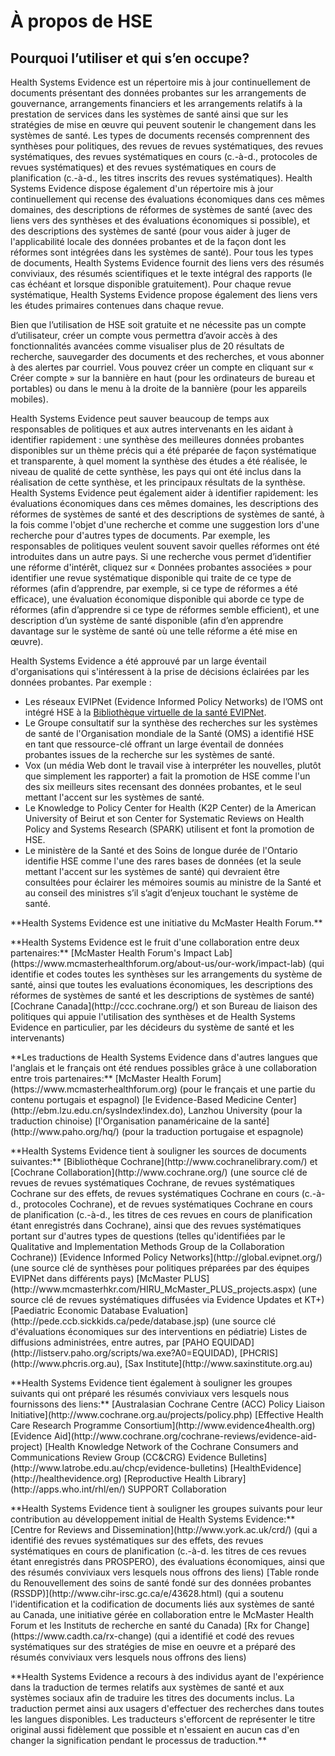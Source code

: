 # À propos de HSE

## Pourquoi l’utiliser et qui s’en occupe?

Health Systems Evidence est un répertoire mis à jour continuellement de documents présentant des données probantes sur les arrangements de gouvernance, arrangements financiers et les arrangements relatifs à la prestation de services dans les systèmes de santé ainsi que sur les stratégies de mise en œuvre qui peuvent soutenir le changement dans les systèmes de santé. Les types de documents recensés comprennent des synthèses pour politiques, des revues de revues systématiques, des revues systématiques, des revues systématiques en cours (c.-à-d., protocoles de revues systématiques) et des revues systématiques en cours de planification (c.-à-d., les titres inscrits des revues systématiques). Health Systems Evidence dispose également d'un répertoire mis à jour continuellement qui recense des évaluations économiques dans ces mêmes domaines, des descriptions de réformes de systèmes de santé (avec des liens vers des synthèses et des évaluations économiques si possible), et des descriptions des systèmes de santé (pour vous aider à juger de l'applicabilité locale des données probantes et de la façon dont les réformes sont intégrées dans les systèmes de santé). Pour tous les types de documents, Health Systems Evidence fournit des liens vers des résumés conviviaux, des résumés scientifiques et le texte intégral des rapports (le cas échéant et lorsque disponible gratuitement). Pour chaque revue systématique, Health Systems Evidence propose également des liens vers les études primaires contenues dans chaque revue.

Bien que l’utilisation de HSE soit gratuite et ne nécessite pas un compte d’utilisateur, créer un compte vous permettra d’avoir accès à des fonctionnalités avancées comme visualiser plus de 20 résultats de recherche, sauvegarder des documents et des recherches, et vous abonner à des alertes par courriel. Vous pouvez créer un compte en cliquant sur « Créer compte » sur la bannière en haut (pour les ordinateurs de bureau et portables) ou dans le menu à la droite de la bannière (pour les appareils mobiles).

Health Systems Evidence peut sauver beaucoup de temps aux responsables de politiques et aux autres intervenants en les aidant à identifier rapidement : une synthèse des meilleures données probantes disponibles sur un thème précis qui a été préparée de façon systématique et transparente, à quel moment la synthèse des études a été réalisée, le niveau de qualité de cette synthèse, les pays qui ont été inclus dans la réalisation de cette synthèse, et les principaux résultats de la synthèse. Health Systems Evidence peut également aider à identifier rapidement: les évaluations économiques dans ces mêmes domaines, les descriptions des réformes de systèmes de santé et des descriptions de systèmes de santé, à la fois comme l'objet d'une recherche et comme une suggestion lors d'une recherche pour d'autres types de documents. Par exemple, les responsables de politiques veulent souvent savoir quelles réformes ont été introduites dans un autre pays. Si une recherche vous permet d’identifier une réforme d'intérêt, cliquez sur « Données probantes associées » pour identifier une revue systématique disponible qui traite de ce type de réformes (afin d’apprendre, par exemple, si ce type de  réformes a été efficace), une évaluation économique disponible qui aborde ce type de réformes (afin d’apprendre si ce type de réformes semble efficient), et une description d’un système de santé disponible (afin d’en apprendre davantage sur le système de santé où une telle réforme a été mise en œuvre).

Health Systems Evidence a été approuvé par un large éventail d'organisations qui s'intéressent à la prise de décisions éclairées par les données probantes. Par exemple :

* Les réseaux EVIPNet (Evidence Informed Policy Networks) de l’OMS ont intégré HSE à la [Bibliothèque virtuelle de la santé EVIPNet](https://www.healthsystemsevidence.org/r.aspx?x=Ly2jSomWIBnaokThqtiuPAji8ZJSa1Zs62-q5cvh9ttCuwGLpfPWPCzjHLzORoc-Vn9TTCx8LoC0SoMWrplK_DkjTW7wtoSZXDJ2VGgUCGI|).
* Le Groupe consultatif sur la synthèse des recherches sur les systèmes de santé de l'Organisation mondiale de la Santé (OMS) a identifié HSE en tant que ressource-clé offrant un large éventail de données probantes issues de la recherche sur les systèmes de santé.
* Vox (un média Web dont le travail vise à interpréter les nouvelles, plutôt que simplement les rapporter) a fait la promotion de HSE comme l'un des six meilleurs sites recensant des données probantes, et le seul mettant l'accent sur les systèmes de santé.
* Le Knowledge to Policy Center for Health (K2P Center) de la American University of Beirut et son Center for Systematic Reviews on Health Policy and Systems Research (SPARK) utilisent et font la promotion de HSE.
* Le ministère de la Santé et des Soins de longue durée de l'Ontario identifie HSE comme l'une des rares bases de données (et la seule mettant l'accent sur les systèmes de santé) qui devraient être consultées pour éclairer les mémoires soumis au ministre de la Santé et au conseil des ministres s’il s’agit d’enjeux touchant le système de santé.

<footer>
  <p class="text-center">**Health Systems Evidence est une initiative du McMaster Health Forum.**</p>
  <p class="text-center">**Health Systems Evidence est le fruit d'une collaboration entre deux partenaires:**  
  [McMaster Health Forum's Impact Lab](https://www.mcmasterhealthforum.org/about-us/our-work/impact-lab) (qui identifie et codes toutes les synthèses sur les arrangements du système de santé, ainsi que toutes les evaluations économiques, les descriptions des réformes de systèmes de santé et les descriptions de systèmes de santé)  
  [Cochrane Canada](http://ccc.cochrane.org/) et son Bureau de liaison des politiques qui appuie l'utilisation des synthèses et de Health Systems Evidence en particulier, par les décideurs du système de santé et les intervenants)</p>

  <p class="text-center">**Les traductions de Health Systems Evidence dans d'autres langues que l'anglais et le français ont été rendues possibles grâce à une collaboration entre trois partenaires:**  
  [McMaster Health Forum](https://www.mcmasterhealthforum.org) (pour le français et une partie du contenu portugais et espagnol)  
  [le Evidence-Based Medicine Center](http://ebm.lzu.edu.cn/sysIndex!index.do), Lanzhou University (pour la traduction chinoise)  
  [l'Organisation panaméricaine de la santé](http://www.paho.org/hq/) (pour la traduction portugaise et espagnole)</p>

  <p class="text-center">**Health Systems Evidence tient à souligner les sources de documents suivantes:**  
  [Bibliothèque Cochrane](http://www.cochranelibrary.com/) et [Cochrane Collaboration](http://www.cochrane.org/) (une source clé de revues de revues systématiques Cochrane, de revues systématiques Cochrane sur des effets, de revues systématiques Cochrane en cours (c.-à-d., protocoles Cochrane), et de revues systématiques Cochrane en cours de planification (c.-à-d., les titres de ces revues en cours de planification étant enregistrés dans Cochrane), ainsi que des revues systématiques portant sur d'autres types de questions (telles qu'identifiées par le Qualitative and Implementation Methods Group de la Collaboration Cochrane))  
  [Evidence Informed Policy Networks](http://global.evipnet.org/) (une source clé de synthèses pour politiques préparées par des équipes EVIPNet dans différents pays)  
  [McMaster PLUS](http://www.mcmasterhkr.com/HIRU_McMaster_PLUS_projects.aspx) (une source clé de revues systématiques diffusées via Evidence Updates et KT+)  
  [Paediatric Economic Database Evaluation](http://pede.ccb.sickkids.ca/pede/database.jsp) (une source clé d'évaluations économiques sur des interventions en pédiatrie)  
  Listes de diffusions administrées, entre autres, par [PAHO EQUIDAD](http://listserv.paho.org/scripts/wa.exe?A0=EQUIDAD), [PHCRIS](http://www.phcris.org.au), [Sax Institute](http://www.saxinstitute.org.au)</p>

  <p class="text-center">**Health Systems Evidence tient également à souligner les groupes suivants qui ont préparé les résumés conviviaux vers lesquels nous fournissons des liens:**  
  [Australasian Cochrane Centre (ACC) Policy Liaison Initiative](http://www.cochrane.org.au/projects/policy.php)  
  [Effective Health Care Research Programme Consortium](http://www.evidence4health.org)  
  [Evidence Aid](http://www.cochrane.org/cochrane-reviews/evidence-aid-project)  
  [Health Knowledge Network of the Cochrane Consumers and Communications Review Group (CC&CRG) Evidence Bulletins](http://www.latrobe.edu.au/chcp/evidence-bulletins)  
  [HealthEvidence](http://healthevidence.org)  
  [Reproductive Health Library](http://apps.who.int/rhl/en/)  
  SUPPORT Collaboration</p>

  <p>**Health Systems Evidence tient à souligner les groupes suivants pour leur contribution au développement initial de Health Systems Evidence:**  
  [Centre for Reviews and Dissemination](http://www.york.ac.uk/crd/)  
  (qui a identifié des revues systématiques sur des effets, des revues systématiques en cours de planification (c.-à-d. les titres de ces revues étant enregistrés dans PROSPERO), des évaluations économiques, ainsi que des résumés conviviaux vers lesquels nous offrons des liens) 
  [Table ronde du Renouvellement des soins de santé fondé sur des données probantes (RSSDP)](http://www.cihr-irsc.gc.ca/e/43628.html)  
  (qui a soutenu l'identification et la codification de documents liés aux systèmes de santé au Canada, une initiative gérée en collaboration entre le McMaster Health Forum et les Instituts de recherche en santé du Canada)  
  [Rx for Change](https://www.cadth.ca/rx-change)  
  (qui a identifié et codé des revues systématiques sur des stratégies de mise en oeuvre et a préparé des résumés conviviaux vers lesquels nous offrons des liens)
  </p>
  <p class="text-center">**Health Systems Evidence a recours à des individus ayant de l'expérience dans la traduction de termes relatifs aux systèmes de santé et aux systèmes sociaux afin de traduire les titres des documents inclus. La traduction permet ainsi aux usagers d'effectuer des recherches dans toutes les langues disponibles. Les traducteurs s'efforcent de représenter le titre original aussi fidèlement que possible et n'essaient en aucun cas d'en changer la signification pendant le processus de traduction.**</p>
</footer>
